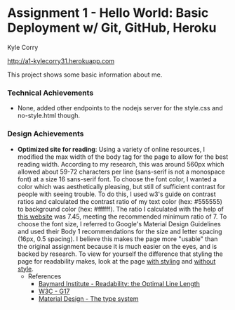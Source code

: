 Assignment 1 - Hello World: Basic Deployment w/ Git, GitHub, Heroku  
===
Kyle Corry

http://a1-kylecorry31.herokuapp.com

This project shows some basic information about me. 

### Technical Achievements
- None, added other endpoints to the nodejs server for the style.css and no-style.html though.

### Design Achievements
- **Optimized site for reading**: Using a variety of online resources, I modified the max width of the body tag for the page to allow for the best reading width. According to my research, this was around 560px which allowed about 59-72 characters per line (sans-serif is not a monospace font) at a size 16 sans-serif font. To choose the font color, I wanted a color which was aesthetically pleasing, but still of sufficient contrast for people with seeing trouble. To do this, I used w3's guide on contrast ratios and calculated the contrast ratio of my text color (hex: #555555) to background color (hex: #ffffff). The ratio I calculated with the help of [this website](https://contrast-ratio.com/) was 7.45, meeting the recommended minimum ratio of 7. To choose the font size, I referred to Google's Material Design Guidelines and used their Body 1 recommendations for the size and letter spacing (16px, 0.5 spacing). I believe this makes the page more "usable" than the original assignment because it is much easier on the eyes, and is backed by research. To view for yourself the difference that styling the page for readability makes, look at the page [with styling](http://a1-kylecorry31.herokuapp.com) and [without style](http://a1-kylecorry31.herokuapp.com/no-style.html).
	- References
		- [Baymard Institute - Readability: the Optimal Line Length](https://baymard.com/blog/line-length-readability)
		- [W3C - G17](https://www.w3.org/TR/WCAG20-TECHS/G17.html)
		- [Material Design - The type system](https://material.io/design/typography/the-type-system.html#type-scale)


